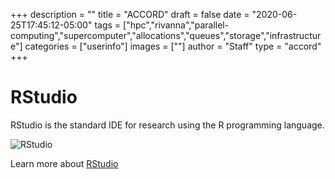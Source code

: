+++
description = ""
title = "ACCORD"
draft = false
date = "2020-06-25T17:45:12-05:00"
tags = ["hpc","rivanna","parallel-computing","supercomputer","allocations","queues","storage","infrastructure"]
categories = ["userinfo"]
images = [""]
author = "Staff"
type = "accord"
+++

# RStudio

RStudio is the standard IDE for research using the R programming language.

![RStudio](/images/accord/rstudio_example.png)

Learn more about [RStudio](https://rstudio.com/)
